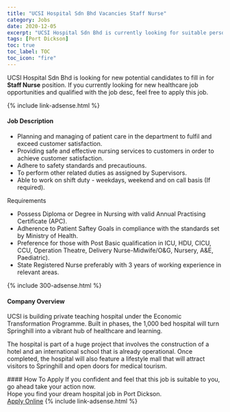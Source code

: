 ```yaml
---
title: "UCSI Hospital Sdn Bhd Vacancies Staff Nurse" 
category: Jobs 
date: 2020-12-05 
excerpt: "UCSI Hospital Sdn Bhd is currently looking for suitable person to fill in the Staff Nurse which positioned at Port Dickson" 
tags: [Port Dickson] 
toc: true 
toc_label: TOC 
toc_icon: "fire" 
--- 
```


<p>UCSI Hospital Sdn Bhd is looking for new potential candidates to fill in for <b>Staff Nurse</b> position. If you currently looking for new healthcare job opportunities and qualified with the job desc, feel free to apply this job.
</p>{% include link-adsense.html %} 
<div><div><div><h4>Job Description</h4></div></div><div><div><span><div><ul><li>Planning and managing of patient care in the department to fulfil and exceed customer satisfaction.</li><li>Providing safe and effective nursing services to customers in order to achieve customer satisfaction.</li><li>Adhere to safety standards and precautiouns.</li><li>To perform other related duties as assigned by Supervisors.</li><li>Able to work on shift duty - weekdays, weekend and on call basis (If required).</li></ul><p>Requirements</p><ul><li>Possess Diploma or Degree in Nursing with valid Annual Practising Certificate (APC).</li><li>Adherence to Patient Saftey Goals in compliance with the standards set by Ministry of Health.</li><li>Preference for those with Post Basic qualification in ICU, HDU, CICU, CCU, Operation Theatre, Delivery Nurse-Midwife/O&amp;G, Nursery, A&amp;E, Paediatric).</li><li>State Registered Nurse preferably with 3 years of working experience in relevant areas.</li></ul></div></span></div></div></div> 
{% include 300-adsense.html %} 
<div><div><div><h4>Company Overview</h4></div></div><div><div><span><div><p>UCSI is building private teaching hospital under the Economic Transformation Programme. Built in phases, the 1,000 bed hospital will turn Springhill into a vibrant hub of healthcare and learning.</p><p>The hospital is part of a huge project that involves the construction of a hotel and an international school that is already operational. Once completed, the hospital will also feature a lifestyle mall that will attract visitors to Springhill and open doors for medical tourism.</p></div></span></div></div></div> 
#### How To Apply 
If you confident and feel that this job is suitable to you, go ahead take your action now. <br/> 
Hope you find your dream hospital job in Port Dickson. <br/> 
<a href="https://www.jobstreet.com.my/en/job/staff-nurse-4437552?jobId=jobstreet-my-job-4437552&sectionRank=16&token=0~12937e36-872d-41ec-9f2f-d085e311568e&fr=SRP%20View%20In%20New%20Ta" class="btn btn--warning" target="_blank" rel="nofollow noopenner">Apply Online</a> 
{% include link-adsense.html %} 